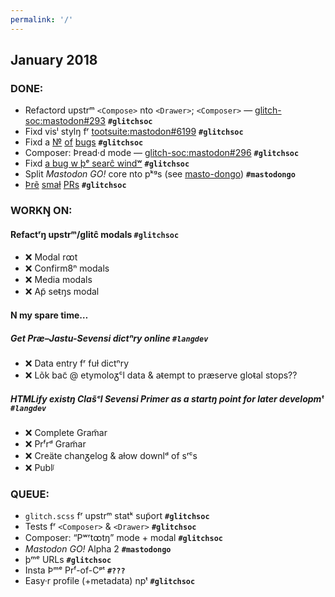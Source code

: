 ```yaml
---
permalink: '/'
---
```


##  January 2018

###  DONE:

- Refactord upstrᵐ `<Compose>` nto `<Drawer>`; `<Composer>` — [glitch-soc:mastodon#293](https://github.com/glitch-soc/mastodon/pull/293) __`#glitchsoc`__
- Fixd visˡ stylŋ fʳ [tootsuite:mastodon#6199](https://github.com/tootsuite/mastodon/pull/6199) __`#glitchsoc`__
- Fixd a [№](https://github.com/glitch-soc/mastodon/commit/8bf9d9362a4eeb774d849887c1645b3175d73828) [of](https://github.com/glitch-soc/mastodon/commit/ad10a80a9925c247ef14837d3a14ff7e7375f001) [bugs](https://github.com/glitch-soc/mastodon/commit/6932b464e6952a9d29787a140a026dce724bfb59) __`#glitchsoc`__
- Composer: Þread·d mode — [glitch-soc:mastodon#296](https://github.com/glitch-soc/mastodon/pull/296) __`#glitchsoc`__
- Fixd [a bug w þᵉ searĉ windʷ](https://github.com/glitch-soc/mastodon/commit/b5874c1428d9445921db242b248798adbf7b4b9d) __`#glitchsoc`__
- Split _Mastodon GO!_ core nto pᵏᵍs (see [masto-dongo](https://github.com/masto-dongo)) __`#mastodongo`__
- [Þrẽ](https://github.com/glitch-soc/mastodon/pull/310) [smaɫ](https://github.com/glitch-soc/mastodon/pull/311) [PRs](https://github.com/glitch-soc/mastodon/pull/312) __`#glitchsoc`__

###  WORKŊ ON:

####  Refactʳŋ upstrᵐ/glitĉ modals __`#glitchsoc`__
- ❌ Modal rꝏt
- ❌ Confirm8ⁿ modals
- ❌ Media modals
- ❌ Ap̃ seᵵŋs modal

####  N my spare time…

#####  Get Præ–Jastu-Sevensi dictⁿry online __`#langdev`__
- ❌ Data entry fʳ fuɫ dictⁿry
- ❌ Lõk bac̃ @ etymoloᵹᶜl data & aᵵempt to præserve gloᵵal stops??

#####  HTMLify existŋ Clas̃ᶜl Sevensi Primer as a startŋ point for later developmᵗ __`#langdev`__
- ❌ Complete Gram̃ar
- ❌ Prᶠrᵈ Gram̃ar
- ❌ Creäte chanᵹelog & aɫow downlᵈ of sʳᶜs
- ❌ Publᶴ

###  QUEUE:

- `glitch.scss` fʳ upstrᵐ statᵏ sup̃ort __`#glitchsoc`__
- Tests fʳ `<Composer>` & `<Drawer>` __`#glitchsoc`__
- Composer: “Pʷʳtꝏtŋ” mode + modal __`#glitchsoc`__
- _Mastodon GO!_ Alpha 2 __`#mastodongo`__
- þᵐᵉ URLs __`#glitchsoc`__
- Insta Þᵐᵉ Prᶠ-of-Cᵖᵗ __`#???`__
- Easy·r profile (+metadata) npᵗ __`#glitchsoc`__
